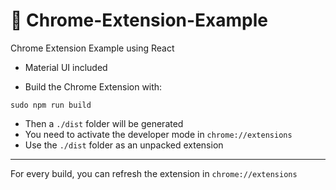 # :wrench: Chrome-Extension-Example
Chrome Extension Example using React

* Material UI included

* Build the Chrome Extension with:

```
sudo npm run build
```
* Then a ``./dist`` folder will be generated
* You need to activate the developer mode in ``chrome://extensions``
* Use the ``./dist`` folder as an unpacked extension

---

For every build, you can refresh the extension in ``chrome://extensions``
